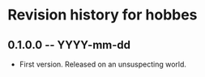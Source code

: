 # Revision history for hobbes

## 0.1.0.0 -- YYYY-mm-dd

* First version. Released on an unsuspecting world.
